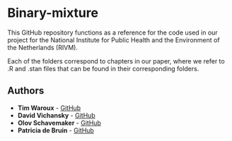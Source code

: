 # Binary-mixture
This GitHub repository functions as a reference for the code used in our project for the National Institute for Public Health and the Environment of the Netherlands (RIVM).

Each of the folders correspond to chapters in our paper, where we refer to .R and .stan files that can be found in their corresponding folders.

## Authors
* **Tim Waroux** - [GitHub](https://github.com/TimWaroux)
* **David Vichansky** - [GitHub](https://github.com/vichansky)
* **Olov Schavemaker** - [GitHub](https://github.com/lawc7)
* **Patricia de Bruin** - [GitHub](https://github.com/PatriciadeBruin)
